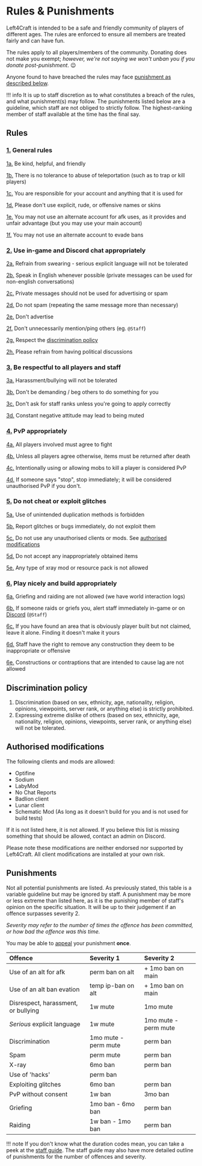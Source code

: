 # Rules & Punishments

Left4Craft is intended to be a safe and friendly community of players of different ages. The rules are enforced to ensure all members are treated fairly and can have fun.

The rules apply to all players/members of the community. Donating does not make you exempt; *however, we're not saying we won't unban you if you donate post-punishment*. :wink:

Anyone found to have breached the rules may face [punishment as described below](#punishments).

!!! info
	It is up to staff discretion as to what constitutes a breach of the rules, and what punishment(s) may follow. The punishments listed below are a guideline, which staff are not obliged to strictly follow. The highest-ranking member of staff available at the time has the final say.

## Rules

<!-- markdownlint is gonna get mad about all of this HTML :P -->
<h3 id="1"><a href="#1">1.</a> General rules</h3>

<span id="1a"><a href="#1a">1a.</a> Be kind, helpful, and friendly</span>

<span id="1b"><a href="#1b">1b.</a> There is no tolerance to abuse of teleportation (such as to trap or kill players)</span>

<span id="1c"><a href="#1c">1c.</a> You are responsible for your account and anything that it is used for</span>

<span id="1d"><a href="#1d">1d.</a> Please don't use explicit, rude, or offensive names or skins</span>

<span id="1e"><a href="#1e">1e.</a> You may not use an alternate account for afk uses, as it provides and unfair advantage (but you may use your main account)</span>

<span id="1f"><a href="#1f">1f.</a> You may not use an alternate account to evade bans</span>

<h3 id="2"><a href="#2">2.</a> Use in-game and Discord chat appropriately</h3>

<span id="2a"><a href="#2a">2a.</a> Refrain from swearing - serious explicit language will not be tolerated</span>

<span id="2b"><a href="#2b">2b.</a> Speak in English whenever possible (private messages can be used for non-english conversations)</span>

<span id="2c"><a href="#2c">2c.</a> Private messages should not be used for advertising or spam</span>

<span id="2d"><a href="#2d">2d.</a> Do not spam (repeating the same message more than necessary)</span>

<span id="2e"><a href="#2e">2e.</a> Don't advertise</span>

<span id="2f"><a href="#2f">2f.</a> Don't unnecessarily mention/ping others (eg. `@Staff`)</span>

<span id="2g"><a href="#2g">2g.</a> Respect the [discrimination policy](#discrimination-policy)</span>

<span id="2h"><a href="#2h">2h.</a> Please refrain from having political discussions</span>


<h3 id="3"><a href="#3">3.</a> Be respectful to all players and staff</h3>

<span id="3a"><a href="#3a">3a.</a> Harassment/bullying will not be tolerated</span>

<span id="3b"><a href="#3b">3b.</a> Don't be demanding / beg others to do something for you</span>

<span id="3c"><a href="#3c">3c.</a> Don't ask for staff ranks unless you're going to apply correctly</span>

<span id="3d"><a href="#3d">3d.</a> Constant negative attitude may lead to being muted</span>


<h3 id="4"><a href="#4">4.</a> PvP appropriately</h3>

<span id="4a"><a href="#4a">4a.</a> All players involved must agree to fight</span>

<span id="4b"><a href="#4b">4b.</a> Unless all players agree otherwise, items must be returned after death</span>

<span id="4c"><a href="#4c">4c.</a> Intentionally using or allowing mobs to kill a player is considered PvP</span>

<span id="4d"><a href="#4d">4d.</a> If someone says "stop", stop immediately; it will be considered unauthorised PvP if you don't.</span>


<h3 id="5"><a href="#5">5.</a> Do not cheat or exploit glitches</h3>

<span id="5a"><a href="#5a">5a.</a> Use of unintended duplication methods is forbidden</span>

<span id="5b"><a href="#b">5b.</a> Report glitches or bugs immediately,  do not exploit them</span>

<span id="5c"><a href="#5c">5c.</a> Do not use any unauthorised clients or mods. See [authorised modifications](#authorised-modifications)</span>

<span id="5d"><a href="#5d">5d.</a> Do not accept any inappropriately obtained items</span>

<span id="5e"><a href="#5e">5e.</a> Any type of xray mod or resource pack is not allowed</span>


<h3 id="6"><a href="#6">6.</a> Play nicely and build appropriately</h3>

<span id="6a"><a href="#6a">6a.</a> Griefing and raiding are not allowed (we have world interaction logs)</span>

<span id="6b"><a href="#6b">6b.</a> If someone raids or griefs you, alert staff immediately in-game or on [Discord](https://discord.left4craft.org) (`@Staff`)</span>

<span id="6c"><a href="#6c">6c.</a> If you have found an area that is obviously player built but not claimed, leave it alone. Finding it doesn't make it yours</span>

<span id="6d"><a href="#6d">6d.</a> Staff have the right to remove any construction they deem to be inappropriate or offensive</span>

<span id="6e"><a href="#6e">6e.</a> Constructions or contraptions that are intended to cause lag are not allowed</span>

## Discrimination policy

1. Discrimination (based on sex, ethnicity, age, nationality, religion, opinions, viewpoints, server rank, or anything else) is strictly prohibited.
2. Expressing extreme dislike of others (based on sex, ethnicity, age, nationality, religion, opinions, viewpoints, server rank, or anything else) will not be tolerated.

## Authorised modifications

The following clients and mods are allowed:

- Optifine
- Sodium
- LabyMod
- No Chat Reports
- Badlion client
- Lunar client
- Schematic Mod (As long as it doesn't build for you and is not used for build tests)

If it is not listed here, it is not allowed. If you believe this list is missing something that should be allowed, contact an admin on Discord.

Please note these modifications are neither endorsed nor supported by Left4Craft. All client modifications are installed at your own risk.

## Punishments

Not all potential punishments are listed. As previously stated, this table is a variable guideline but may be ignored by staff. A punishment may be more or less extreme than listed here, as it is the punishing member of staff's opinion on the specific situation. It will be up to their judgement if an offence surpasses severity 2.

*Severity may refer to the number of times the offence has been committed, or how bad the offence was this time.*

You may be able to [appeal](https://l4c.link/appeal) your punishment **once**.

| Offence                                 | Severity 1                      | Severity 2                      |
|:----------------------------------------|:--------------------------------|:--------------------------------|
| Use of an alt for afk                   | perm ban on alt                 | + 1mo ban on main               |
| Use of an alt ban evation               | temp ip-ban on alt              | + 1mo ban on main               |
| Disrespect, harassment, or bullying     | 1w mute                         | 1mo mute                        |
| *Serious* explicit language             | 1w mute                         | 1mo mute - perm mute
| Discrimination                          | 1mo mute - perm mute            | perm ban                        |
| Spam                                    | perm mute                       | perm ban                        |
| X-ray                                   | 6mo ban                         | perm ban                        |
| Use of 'hacks'                          | perm ban                        |                                 |
| Exploiting glitches                     | 6mo ban                         | perm ban                        |  
| PvP without consent                     | 1w ban                          | 3mo ban                         |
| Griefing                                | 1mo ban - 6mo ban               | perm ban                        |
| Raiding                                 | 1w ban - 1mo ban                | perm ban                        |

!!! note
	If you don't know what the duration codes mean, you can take a peek at the [staff guide](/staff-guide). The staff guide may also have more detailed outline of punishments for the number of offences and severity.
